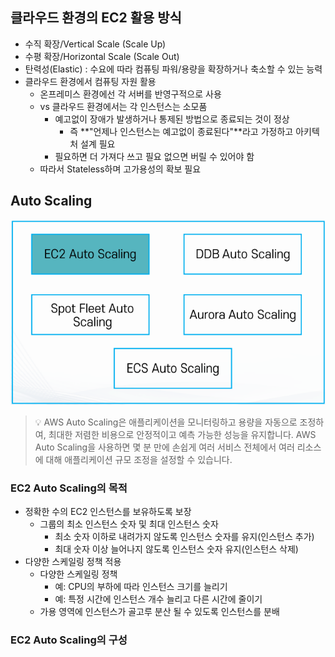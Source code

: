 ## 클라우드 환경의 EC2 활용 방식
- 수직 확장/Vertical Scale (Scale Up)
- 수평 확장/Horizontal Scale (Scale Out)
- 탄력성(Elastic) : 수요에 따라 컴퓨팅 파워/용량을 확장하거나 축소할 수 있는 능력
- 클라우드 환경에서 컴퓨팅 자원 활용
  - 온프레미스 환경에선 각 서버를 반영구적으로 사용
  - vs 클라우드 환경에서는 각 인스턴스는 소모품
    - 예고없이 장애가 발생하거나 통제된 방법으로 종료되는 것이 정상
      - 즉 **"언제나 인스턴스는 예고없이 종료된다"**라고 가정하고 아키텍처 설계 필요
    - 필요하면 더 가져다 쓰고 필요 없으면 버릴 수 있어야 함
  - 따라서 Stateless하며 고가용성의 확보 필요

## Auto Scaling

<img src="images/autoscaling.png" alt="autoscaling" />

>💡 AWS Auto Scaling은 애플리케이션을 모니터링하고 용량을 자동으로 조정하여, 최대한 저렴한 비용으로 안정적이고 예측 가능한 성능을 유지합니다. AWS Auto Scaling을 사용하면 몇 분 만에 손쉽게 여러 서비스 전체에서 여러 리소스에 대해 애플리케이션 규모 조정을 설정할 수 있습니다.

### EC2 Auto Scaling의 목적
- 정확한 수의 EC2 인스턴스를 보유하도록 보장
  - 그룹의 최소 인스턴스 숫자 및 최대 인스턴스 숫자
    - 최소 숫자 이하로 내려가지 않도록 인스턴스 숫자를 유지(인스턴스 추가)
    - 최대 숫자 이상 늘어나지 않도록 인스턴스 숫자 유지(인스턴스 삭제)
- 다양한 스케일링 정책 적용
  - 다양한 스케일링 정책
    - 예: CPU의 부하에 따라 인스턴스 크기를 늘리기
    - 예: 특정 시간에 인스턴스 개수 늘리고 다른 시간에 줄이기
  - 가용 영역에 인스턴스가 골고루 분산 될 수 있도록 인스턴스를 분배

### EC2 Auto Scaling의 구성